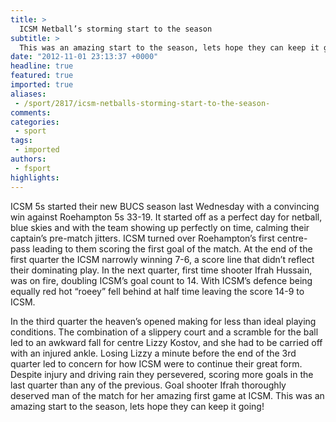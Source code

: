 ```yaml
---
title: >
  ICSM Netball’s storming start to the season
subtitle: >
  This was an amazing start to the season, lets hope they can keep it going!
date: "2012-11-01 23:13:37 +0000"
headline: true
featured: true
imported: true
aliases:
 - /sport/2817/icsm-netballs-storming-start-to-the-season-
comments:
categories:
 - sport
tags:
 - imported
authors:
 - fsport
highlights:
---
```


ICSM 5s started their new BUCS season last Wednesday with a convincing win against Roehampton 5s 33-19. It started off as a perfect day for netball, blue skies and with the team showing up perfectly on time, calming their captain’s pre-match jitters. ICSM turned over Roehampton’s first centre-pass leading to them scoring the first goal of the match. At the end of the first quarter the ICSM narrowly winning 7-6, a score line that didn’t reflect their dominating play. In the next quarter, first time shooter Ifrah Hussain, was on fire, doubling ICSM’s goal count to 14. With ICSM’s defence being equally red hot “roeey” fell behind at half time leaving the score 14-9 to ICSM.

In the third quarter the heaven’s opened making for less than ideal playing conditions. The combination of a slippery court and a scramble for the ball led to an awkward fall for centre Lizzy Kostov, and she had to be carried off with an injured ankle. Losing Lizzy a minute before the end of the 3rd quarter led to concern for how ICSM were to continue their great form. Despite injury and driving rain they persevered, scoring more goals in the last quarter than any of the previous. Goal shooter Ifrah thoroughly deserved man of the match for her amazing first game at ICSM. This was an amazing start to the season, lets hope they can keep it going!

